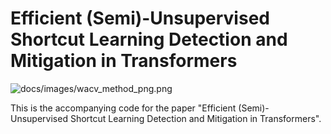 # Efficient (Semi)-Unsupervised Shortcut Learning Detection and Mitigation in Transformers

![docs/images/wacv_method_png.png](docs/images/wacv_method_new.png)

This is the accompanying code for the paper "Efficient (Semi)-Unsupervised Shortcut Learning Detection and Mitigation in Transformers". 